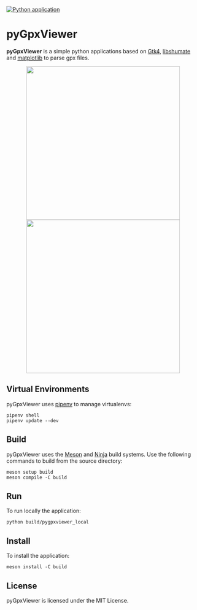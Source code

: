 [![Python application](https://github.com/vcottineau/pyGpxViewer/actions/workflows/python-app.yml/badge.svg?branch=master)](https://github.com/vcottineau/pyGpxViewer/actions/workflows/python-app.yml)
# pyGpxViewer
**pyGpxViewer** is a simple python applications based on [Gtk4](https://www.gtk.org/), [libshumate](https://wiki.gnome.org/Projects/libshumate) and [matplotlib](https://matplotlib.org/) to parse gpx files.
<p align="center">
  <img src="../master/resources/app_window.png" width="400"/>
  <img src="../master/resources/app_window_details.png" width="400"/>
</p>

## Virtual Environments
pyGpxViewer uses [pipenv](https://pypi.org/project/pipenv/) to manage virtualenvs:

```
pipenv shell
pipenv update --dev
```

## Build
pyGpxViewer uses the [Meson](https://mesonbuild.com/) and [Ninja](https://ninja-build.org/) build systems. Use the following commands to build from the source directory:

```
meson setup build
meson compile -C build
```

## Run
To run locally the application:

```
python build/pygpxviewer_local
```

## Install
To install the application:

```
meson install -C build
```

## License
pyGpxViewer is licensed under the MIT License.
